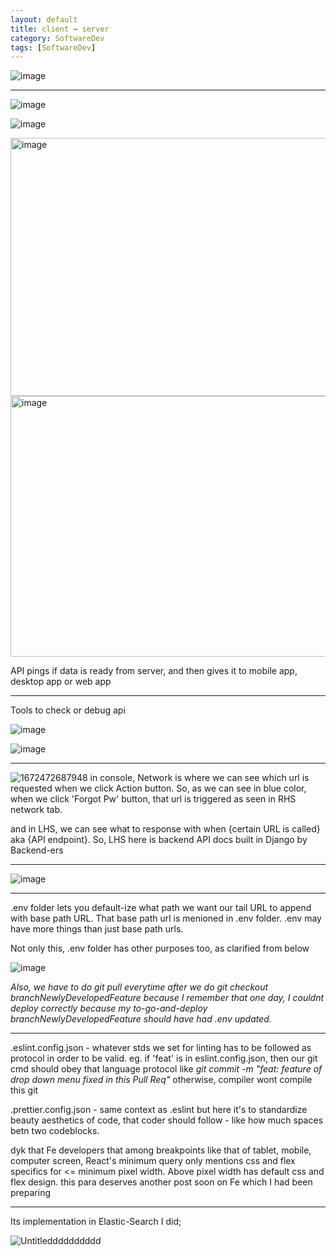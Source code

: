 ```yaml
---
layout: default
title: client ↔ server
category: SoftwareDev
tags: [SoftwareDev]
---
```


![image](https://github.com/sbibek086/write-the-docs/assets/11883023/3cf6a54b-c284-4508-a95e-5a64e3c1d2be)

---
![image](https://user-images.githubusercontent.com/11883023/204149982-9e96a0fd-e659-4d83-adcb-b93332af2aff.png)

![image](https://github.com/user-attachments/assets/acb5519d-adbe-4c76-b1a0-9311a5596d35)

<img width="746" height="413" alt="image" src="https://github.com/user-attachments/assets/bbbfd21c-433d-4b00-9328-73a2fe2e0abb" />

<img width="593" height="417" alt="image" src="https://github.com/user-attachments/assets/40c2eb42-8111-4c6e-9c43-222407208551" />


API pings if data is ready from server, and then gives it to mobile app, desktop app or web app

---
Tools to check or debug api

![image](https://github.com/sbibek086/write-the-docs/assets/11883023/f538f281-a4e0-4e47-b72f-d68191ddfdb5)

![image](https://github.com/user-attachments/assets/c3f478e1-8f3c-461d-8cbb-399a25f9469d)

---
![1672472687948](https://user-images.githubusercontent.com/11883023/235312765-84dc496e-1eea-4642-8a4a-53d9f1f1f0b9.jpg)
in console, Network is where we can see which url is requested when we click Action button. So, as we can see in blue color, when we click 'Forgot Pw' button, that url is triggered as seen in RHS network tab. 

and in LHS, we can see what to response with when {certain URL is called} aka {API endpoint}. So, LHS here is backend API docs built in Django by Backend-ers

---
![image](https://github.com/user-attachments/assets/7992d3ec-d116-49ab-a75f-d3026acf04ad)

---
.env folder lets you default-ize what path we want our tail URL to append with base path URL. That base path url is menioned in .env folder.
.env may have more things than just base path urls. 

Not only this, .env folder has other purposes too, as clarified from below

![image](https://github.com/sbibek086/write-the-docs/assets/11883023/68a02270-1710-4ddd-abf6-41778fe16ed4)

_Also, we have to do git pull everytime after we do git checkout branchNewlyDevelopedFeature because I remember that one day, I couldnt deploy correctly because my to-go-and-deploy 
branchNewlyDevelopedFeature should have had .env updated._

---
.eslint.config.json - whatever stds we set for linting has to be followed as protocol in order to be valid. eg. if 'feat' is in eslint.config.json, then our git cmd should obey that language protocol like _git commit  -m "feat: feature of drop down menu fixed in this Pull Req"_ otherwise, compiler wont compile this git

.prettier.config.json - same context as .eslint but here it's to standardize beauty aesthetics of code, that coder should follow - like how much spaces betn two codeblocks.

dyk that Fe developers that among breakpoints like that of tablet, mobile, computer screen, React's minimum query only mentions css and flex specifics for <= minimum pixel width. Above pixel width has default css and flex design. this para deserves another post soon on Fe which I had been preparing

---
Its implementation in Elastic-Search I did;

![Untitledddddddddd](https://user-images.githubusercontent.com/11883023/265220150-7a64d2ea-75b5-4dc4-9d05-5c247750e63c.png)
